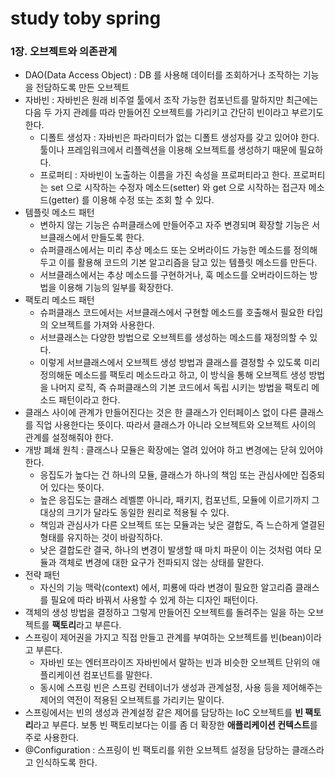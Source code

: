 # study toby spring


### 1장. 오브젝트와 의존관계

- DAO(Data Access Object) : DB 를 사용해 데이터를 조회하거나 조작하는 기능을 전담하도록 만든 오브젝트 
- 자바빈 : 자바빈은 원래 비주얼 툴에서 조작 가능한 컴포넌트를 말하지만 최근에는 다음 두 가지 관례를 따라 만들어진 오브젝트를 가리키고 간단히 빈이라고 부르기도 한다. 
    - 디폴트 생성자 : 자바빈은 파라미터가 없는 디폴트 생성자를 갖고 있어야 한다. 툴이나 프레임워크에서 리플렉션을 이용해 오브젝트를 생성하기 때문에 필요하다. 
    - 프로퍼티 : 자바빈이 노출하는 이름을 가진 속성을 프로퍼티라고 한다. 프로퍼티는 set 으로 시작하는 수정자 메소드(setter) 와 get 으로 시작하는 접근자 메소드(getter) 를 이용해 수정 또는 조회 할 수 있다.
- 템플릿 메소드 패턴 
    - 변하지 않는 기능은 슈퍼클래스에 만들어주고 자주 변경되며 확장할 기능은 서브클래스에서 만들도록 한다.
    - 슈퍼클래스에서는 미리 추상 메소드 또는 오버라이드 가능한 메소드를 정의해두고 이를 활용해 코드의 기본 알고리즘을 담고 있는 템플릿 메소드를 만든다. 
    - 서브클래스에서는 추상 메소드를 구현하거나, 훅 메소드를 오버라이드하는 방법을 이용해 기능의 일부를 확장한다. 
- 팩토리 메소드 패턴 
    - 슈퍼클래스 코드에서는 서브클래스에서 구현할 메소드를 호출해서 필요한 타입의 오브젝트를 가져와 사용한다. 
    - 서브클래스는 다양한 방법으로 오브젝트를 생성하는 메소드를 재정의할 수 있다. 
    - 이렇게 서브클래스에서 오브젝트 생성 방법과 클래스를 결정할 수 있도록 미리 정의해둔 메소드를 팩토리 메소드라고 하고, 이 방식을 통해 오브젝트 생성 방법을 나머지 로직, 즉 슈퍼클래스의 기본 코드에서 독립
    시키는 방법을 팩토리 메소드 패턴이라고 한다.
- 클래스 사이에 관계가 만들어진다는 것은 한 클래스가 인터페이스 없이 다른 클래스를 직업 사용한다는 뜻이다. 따라서 클래스가 아니라 오브젝트와 오브젝트 사이의 관계를 설정해줘야 한다. 
- 개방 폐쇄 원칙 : 클래스나 모듈은 확장에는 열려 있어야 하고 변경에는 닫혀 있어야 한다. 
    - 응집도가 높다는 건 하나의 모듈, 클래스가 하나의 책임 또는 관심사에만 집중되어 있다는 뜻이다.
    - 높은 응집도는 클래스 레벨뿐 아니라, 패키지, 컴포넌트, 모듈에 이르기까지 그 대상의 크기가 달라도 동일한 원리로 적용될 수 있다. 
    - 책임과 관심사가 다른 오브젝트 또는 모듈과는 낮은 결합도, 즉 느슨하게 열결된 형태를 유지하는 것이 바람직하다. 
    - 낮은 결합도란 결국, 하나의 변경이 발생할 때 마치 파문이 이는 것처럼 여타 모듈과 객체로 변경에 대한 요구가 전파되지 않는 상태를 말한다. 
- 전략 패턴 
    - 자신의 기능 맥락(context) 에서, 피룡에 따라 변경이 필요한 알고리즘 클래스를 필요에 따라 바꿔서 사용할 수 있게 하는 디자인 패턴이다. 
- 객체의 생성 방법을 결정하고 그렇게 만들어진 오브젝트를 돌려주는 일을 하는 오브젝트를 **팩토리**라고 부른다. 
- 스프링이 제어권을 가지고 직접 만들고 관계를 부여하는 오브젝트를 빈(bean)이라고 부른다.
    - 자바빈 또는 엔터프라이즈 자바빈에서 말하는 빈과 비슷한 오브젝트 단위의 애플리케이션 컴포넌트를 말한다.
    - 동시에 스프링 빈은 스프링 컨테이너가 생성과 관계설정, 사용 등을 제어해주는 제어의 역전이 적용된 오브젝트를 가리키는 말이다. 
- 스프링에서는 빈의 생성과 관계설정 같은 제어를 담당하는 IoC 오브젝트를 **빈 팩토리**라고 부른다. 보통 빈 팩토리보다는 이를 좀 더 확장한 **애플리케이션 컨텍스트**를 주로 사용한다.
- @Configuration : 스프링이 빈 팩토리를 위한 오브젝트 설정을 담당하는 클래스라고 인식하도록 한다. 
